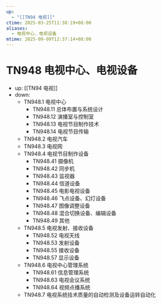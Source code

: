 ```yaml
---
up:
  - "[[TN94 电视]]"
ctime: 2025-03-25T11:38:19+08:00
aliases:
  - 电视中心、电视设备
mtime: 2025-09-09T12:37:14+08:00
---
```


# TN948 电视中心、电视设备

- up: [[TN94 电视]]
- down:	
	- TN948.1 电视中心
		- TN948.11 总体布置与系统设计
		- TN948.12 演播室与控制室
		- TN948.13 电视节目制作技术
		- TN948.14 电视节目传输
	- TN948.2 电视汽车
	- TN948.3 电视网
	- TN948.4 电视节目制作设备
		- TN948.41 摄像机
		- TN948.42 同步机
		- TN948.43 监视器
		- TN948.44 信道设备
		- TN948.45 电影电视设备
		- TN948.46 飞点设备、幻灯设备
		- TN948.47 图像调整设备
		- TN948.48 混合切换设备、编辑设备
		- TN948.49 其他
	- TN948.5 电视发射、接收设备
		- TN948.52 电视天线
		- TN948.53 发射设备
		- TN948.55 接收设备
		- TN948.57 显示设备
	- TN948.6 电视中心管理系统
		- TN948.61 信息管理系统
		- TN948.63 电视会议系统
		- TN948.64 视频点播系统
	- TN948.7 电视系统技术质量的自动检测及设备运转自动化
	
